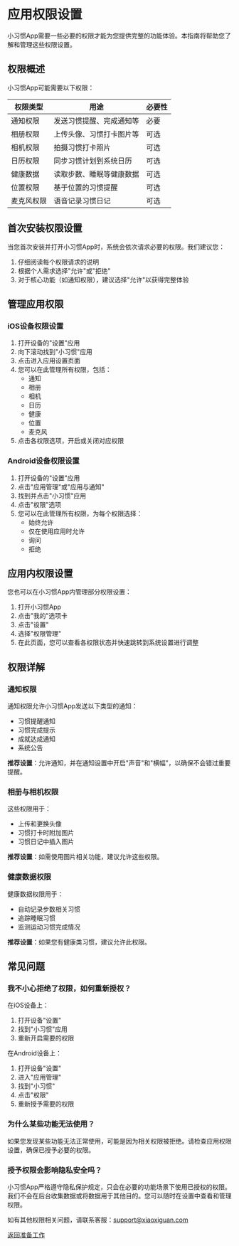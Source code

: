 # 应用权限设置

小习惯App需要一些必要的权限才能为您提供完整的功能体验。本指南将帮助您了解和管理这些权限设置。

## 权限概述

小习惯App可能需要以下权限：

| 权限类型 | 用途 | 必要性 |
|---------|------|-------|
| 通知权限 | 发送习惯提醒、完成通知等 | 必要 |
| 相册权限 | 上传头像、习惯打卡图片等 | 可选 |
| 相机权限 | 拍摄习惯打卡照片 | 可选 |
| 日历权限 | 同步习惯计划到系统日历 | 可选 |
| 健康数据 | 读取步数、睡眠等健康数据 | 可选 |
| 位置权限 | 基于位置的习惯提醒 | 可选 |
| 麦克风权限 | 语音记录习惯日记 | 可选 |

## 首次安装权限设置

当您首次安装并打开小习惯App时，系统会依次请求必要的权限。我们建议您：

1. 仔细阅读每个权限请求的说明
2. 根据个人需求选择"允许"或"拒绝"
3. 对于核心功能（如通知权限），建议选择"允许"以获得完整体验

## 管理应用权限

### iOS设备权限设置

1. 打开设备的"设置"应用
2. 向下滚动找到"小习惯"应用
3. 点击进入应用设置页面
4. 您可以在此管理所有权限，包括：
   - 通知
   - 相册
   - 相机
   - 日历
   - 健康
   - 位置
   - 麦克风
5. 点击各权限选项，开启或关闭对应权限

### Android设备权限设置

1. 打开设备的"设置"应用
2. 点击"应用管理"或"应用与通知"
3. 找到并点击"小习惯"应用
4. 点击"权限"选项
5. 您可以在此管理所有权限，为每个权限选择：
   - 始终允许
   - 仅在使用应用时允许
   - 询问
   - 拒绝

## 应用内权限设置

您也可以在小习惯App内管理部分权限设置：

1. 打开小习惯App
2. 点击"我的"选项卡
3. 点击"设置"
4. 选择"权限管理"
5. 在此页面，您可以查看各权限状态并快速跳转到系统设置进行调整

## 权限详解

### 通知权限

通知权限允许小习惯App发送以下类型的通知：
- 习惯提醒通知
- 习惯完成提示
- 成就达成通知
- 系统公告

**推荐设置**：允许通知，并在通知设置中开启"声音"和"横幅"，以确保不会错过重要提醒。

### 相册与相机权限

这些权限用于：
- 上传和更换头像
- 习惯打卡时附加图片
- 习惯日记中插入图片

**推荐设置**：如需使用图片相关功能，建议允许这些权限。

### 健康数据权限

健康数据权限用于：
- 自动记录步数相关习惯
- 追踪睡眠习惯
- 监测运动习惯完成情况

**推荐设置**：如果您有健康类习惯，建议允许此权限。

## 常见问题

### 我不小心拒绝了权限，如何重新授权？

在iOS设备上：
1. 打开设备"设置"
2. 找到"小习惯"应用
3. 重新开启需要的权限

在Android设备上：
1. 打开设备"设置"
2. 进入"应用管理"
3. 找到"小习惯"
4. 点击"权限"
5. 重新授予需要的权限

### 为什么某些功能无法使用？

如果您发现某些功能无法正常使用，可能是因为相关权限被拒绝。请检查应用权限设置，确保已授予必要的权限。

### 授予权限会影响隐私安全吗？

小习惯App严格遵守隐私保护规定，只会在必要的功能场景下使用已授权的权限。我们不会在后台收集数据或将数据用于其他目的。您可以随时在设置中查看和管理权限。

如有其他权限相关问题，请联系客服：support@xiaoxiguan.com

[返回准备工作](/habit/preparation)
